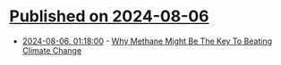 # [Published on 2024-08-06](index.md)

* [2024-08-06, 01:18:00](https://soylentnews.org/article.pl?sid=24/08/04/0133220&from=rss) - [Why Methane Might Be The Key To Beating Climate Change](https://soylentnews.org/article.pl?sid=24/08/04/0133220&from=rss)
